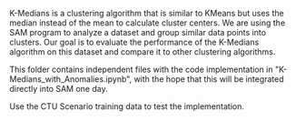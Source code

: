 K-Medians is a clustering algorithm that is similar to KMeans
but uses the median instead of the mean to calculate
cluster centers. We are using the SAM program to analyze a
dataset and group similar data points into clusters. Our goal
is to evaluate the performance of the K-Medians algorithm
on this dataset and compare it to other clustering algorithms.

This folder contains independent files with the code implementation in "K-Medians_with_Anomalies.ipynb", 
with the hope that this will be integrated directly into SAM one day.

Use the CTU Scenario training data to test the implementation.